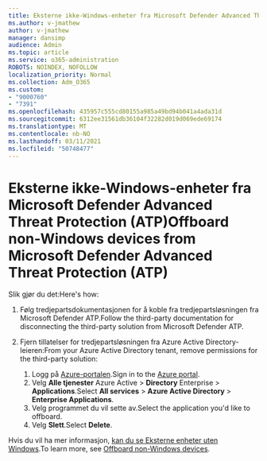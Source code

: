 ```yaml
---
title: Eksterne ikke-Windows-enheter fra Microsoft Defender Advanced Threat Protection (ATP)
ms.author: v-jmathew
author: v-jmathew
manager: dansimp
audience: Admin
ms.topic: article
ms.service: o365-administration
ROBOTS: NOINDEX, NOFOLLOW
localization_priority: Normal
ms.collection: Adm_O365
ms.custom:
- "9000760"
- "7391"
ms.openlocfilehash: 435957c555cd80155a985a49bd94b041a4ada31d
ms.sourcegitcommit: 6312ee31561db36104f32282d019d069ede69174
ms.translationtype: MT
ms.contentlocale: nb-NO
ms.lasthandoff: 03/11/2021
ms.locfileid: "50748477"
---
```

# <a name="offboard-non-windows-devices-from-microsoft-defender-advanced-threat-protection-atp"></a><span data-ttu-id="a9e44-102">Eksterne ikke-Windows-enheter fra Microsoft Defender Advanced Threat Protection (ATP)</span><span class="sxs-lookup"><span data-stu-id="a9e44-102">Offboard non-Windows devices from Microsoft Defender Advanced Threat Protection (ATP)</span></span>

<span data-ttu-id="a9e44-103">Slik gjør du det:</span><span class="sxs-lookup"><span data-stu-id="a9e44-103">Here's how:</span></span>

1. <span data-ttu-id="a9e44-104">Følg tredjepartsdokumentasjonen for å koble fra tredjepartsløsningen fra Microsoft Defender ATP.</span><span class="sxs-lookup"><span data-stu-id="a9e44-104">Follow the third-party documentation for disconnecting the third-party solution from Microsoft Defender ATP.</span></span>
2. <span data-ttu-id="a9e44-105">Fjern tillatelser for tredjepartsløsningen fra Azure Active Directory-leieren:</span><span class="sxs-lookup"><span data-stu-id="a9e44-105">From your Azure Active Directory tenant, remove permissions for the third-party solution:</span></span>

    1. <span data-ttu-id="a9e44-106">Logg på [Azure-portalen](https://go.microsoft.com/fwlink/?linkid=2125612).</span><span class="sxs-lookup"><span data-stu-id="a9e44-106">Sign in to the [Azure portal](https://go.microsoft.com/fwlink/?linkid=2125612).</span></span>
    1. <span data-ttu-id="a9e44-107">Velg **Alle tjenester** Azure Active  >  **Directory** Enterprise  >  **Applications**.</span><span class="sxs-lookup"><span data-stu-id="a9e44-107">Select **All services** > **Azure Active Directory** > **Enterprise Applications**.</span></span>
    1. <span data-ttu-id="a9e44-108">Velg programmet du vil sette av.</span><span class="sxs-lookup"><span data-stu-id="a9e44-108">Select the application you'd like to offboard.</span></span>
    1. <span data-ttu-id="a9e44-109">Velg **Slett**.</span><span class="sxs-lookup"><span data-stu-id="a9e44-109">Select **Delete**.</span></span>

<span data-ttu-id="a9e44-110">Hvis du vil ha mer informasjon, [kan du se Eksterne enheter uten Windows](https://go.microsoft.com/fwlink/?linkid=2143630).</span><span class="sxs-lookup"><span data-stu-id="a9e44-110">To learn more, see [Offboard non-Windows devices](https://go.microsoft.com/fwlink/?linkid=2143630).</span></span>
